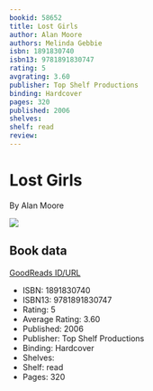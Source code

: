 ```yaml
---
bookid: 58652
title: Lost Girls
author: Alan Moore
authors: Melinda Gebbie
isbn: 1891830740
isbn13: 9781891830747
rating: 5
avgrating: 3.60
publisher: Top Shelf Productions
binding: Hardcover
pages: 320
published: 2006
shelves: 
shelf: read
review: 
---
```


# Lost Girls

By Alan Moore

![](https://i.gr-assets.com/images/S/compressed.photo.goodreads.com/books/1388194140l/58652.jpg)

## Book data

[GoodReads ID/URL](https://www.goodreads.com/book/show/58652)

- ISBN: 1891830740
- ISBN13: 9781891830747
- Rating: 5
- Average Rating: 3.60
- Published: 2006
- Publisher: Top Shelf Productions
- Binding: Hardcover
- Shelves: 
- Shelf: read
- Pages: 320

